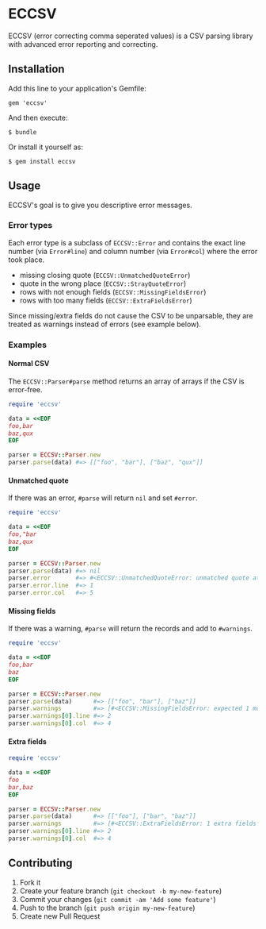 # ECCSV

ECCSV (error correcting comma seperated values) is a CSV parsing library with
advanced error reporting and correcting.

## Installation

Add this line to your application's Gemfile:

    gem 'eccsv'

And then execute:

    $ bundle

Or install it yourself as:

    $ gem install eccsv

## Usage

ECCSV's goal is to give you descriptive error messages.

### Error types

Each error type is a subclass of `ECCSV::Error` and contains the exact line
number (via `Error#line`) and column number (via `Error#col`) where the error
took place.

* missing closing quote (`ECCSV::UnmatchedQuoteError`)
* quote in the wrong place (`ECCSV::StrayQuoteError`)
* rows with not enough fields (`ECCSV::MissingFieldsError`)
* rows with too many fields (`ECCSV::ExtraFieldsError`)

Since missing/extra fields do not cause the CSV to be unparsable, they are
treated as warnings instead of errors (see example below).

### Examples

#### Normal CSV

The `ECCSV::Parser#parse` method returns an array of arrays if the CSV is error-free.

```ruby
require 'eccsv'

data = <<EOF
foo,bar
baz,qux
EOF

parser = ECCSV::Parser.new
parser.parse(data) #=> [["foo", "bar"], ["baz", "qux"]]
```

#### Unmatched quote

If there was an error, `#parse` will return `nil` and set `#error`.

```ruby
require 'eccsv'

data = <<EOF
foo,"bar
baz,qux
EOF

parser = ECCSV::Parser.new
parser.parse(data) #=> nil
parser.error       #=> #<ECCSV::UnmatchedQuoteError: unmatched quote at line 1, column 5>
parser.error.line  #=> 1
parser.error.col   #=> 5
```

#### Missing fields

If there was a warning, `#parse` will return the records and add to `#warnings`.

```ruby
require 'eccsv'

data = <<EOF
foo,bar
baz
EOF

parser = ECCSV::Parser.new
parser.parse(data)      #=> [["foo", "bar"], ["baz"]]
parser.warnings         #=> [#<ECCSV::MissingFieldsError: expected 1 more fields on line 2>]
parser.warnings[0].line #=> 2
parser.warnings[0].col  #=> 4
```

#### Extra fields

```ruby
require 'eccsv'

data = <<EOF
foo
bar,baz
EOF

parser = ECCSV::Parser.new
parser.parse(data)      #=> [["foo"], ["bar", "baz"]]
parser.warnings         #=> [#<ECCSV::ExtraFieldsError: 1 extra fields found on line 2, column 4>]
parser.warnings[0].line #=> 2
parser.warnings[0].col  #=> 4
```

## Contributing

1. Fork it
2. Create your feature branch (`git checkout -b my-new-feature`)
3. Commit your changes (`git commit -am 'Add some feature'`)
4. Push to the branch (`git push origin my-new-feature`)
5. Create new Pull Request
